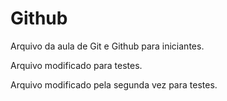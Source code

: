 # Github

Arquivo da aula de Git e Github para iniciantes.

Arquivo modificado para testes.

Arquivo modificado pela segunda vez para testes.